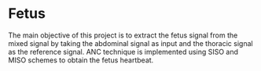 # Fetus
 The main objective of this project is to extract the fetus signal from the mixed signal by taking the abdominal signal as input and the thoracic signal as the reference signal. ANC technique is implemented using SISO and MISO schemes to obtain the fetus heartbeat.
